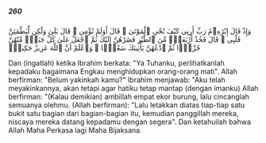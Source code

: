 ##### 260

<span class="ayah">وَإِذْ قَالَ إِبْرَٰهِۦمُ رَبِّ أَرِنِى كَيْفَ تُحْىِ ٱلْمَوْتَىٰ ۖ قَالَ أَوَلَمْ تُؤْمِن ۖ قَالَ بَلَىٰ وَلَٰكِن لِّيَطْمَئِنَّ قَلْبِى ۖ قَالَ فَخُذْ أَرْبَعَةًۭ مِّنَ ٱلطَّيْرِ فَصُرْهُنَّ إِلَيْكَ ثُمَّ ٱجْعَلْ عَلَىٰ كُلِّ جَبَلٍۢ مِّنْهُنَّ جُزْءًۭا ثُمَّ ٱدْعُهُنَّ يَأْتِينَكَ سَعْيًۭا ۚ وَٱعْلَمْ أَنَّ ٱللَّهَ عَزِيزٌ حَكِيمٌۭ</span>

<span class="ayah_translation">Dan (ingatlah) ketika Ibrahim berkata: "Ya Tuhanku, perlihatkanlah kepadaku bagaimana Engkau menghidupkan orang-orang mati". Allah berfirman: "Belum yakinkah kamu?" Ibrahim menjawab: "Aku telah meyakinkannya, akan tetapi agar hatiku tetap mantap (dengan imanku) Allah berfirman: "(Kalau demikian) ambillah empat ekor burung, lalu cincanglah semuanya olehmu. (Allah berfirman): "Lalu letakkan diatas tiap-tiap satu bukit satu bagian dari bagian-bagian itu, kemudian panggillah mereka, niscaya mereka datang kepadamu dengan segera". Dan ketahuilah bahwa Allah Maha Perkasa lagi Maha Bijaksana.</span>
